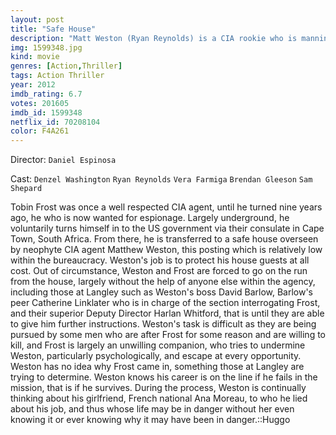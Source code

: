 ```yaml
---
layout: post
title: "Safe House"
description: "Matt Weston (Ryan Reynolds) is a CIA rookie who is manning a safe house in Cape Town, South Africa, when Tobin Frost (Denzel Washington) the CIA's most wanted rogue agent is captured and taken to the safe house. During Frost's interrogation, the safe house is overtaken by mercenaries who want Frost. Weston and Frost escape and must stay out of the gunmen's sight until they can get to another safe house..."
img: 1599348.jpg
kind: movie
genres: [Action,Thriller]
tags: Action Thriller 
year: 2012
imdb_rating: 6.7
votes: 201605
imdb_id: 1599348
netflix_id: 70208104
color: F4A261
---
```

Director: `Daniel Espinosa`  

Cast: `Denzel Washington` `Ryan Reynolds` `Vera Farmiga` `Brendan Gleeson` `Sam Shepard` 

Tobin Frost was once a well respected CIA agent, until he turned nine years ago, he who is now wanted for espionage. Largely underground, he voluntarily turns himself in to the US government via their consulate in Cape Town, South Africa. From there, he is transferred to a safe house overseen by neophyte CIA agent Matthew Weston, this posting which is relatively low within the bureaucracy. Weston's job is to protect his house guests at all cost. Out of circumstance, Weston and Frost are forced to go on the run from the house, largely without the help of anyone else within the agency, including those at Langley such as Weston's boss David Barlow, Barlow's peer Catherine Linklater who is in charge of the section interrogating Frost, and their superior Deputy Director Harlan Whitford, that is until they are able to give him further instructions. Weston's task is difficult as they are being pursued by some men who are after Frost for some reason and are willing to kill, and Frost is largely an unwilling companion, who tries to undermine Weston, particularly psychologically, and escape at every opportunity. Weston has no idea why Frost came in, something those at Langley are trying to determine. Weston knows his career is on the line if he fails in the mission, that is if he survives. During the process, Weston is continually thinking about his girlfriend, French national Ana Moreau, to who he lied about his job, and thus whose life may be in danger without her even knowing it or ever knowing why it may have been in danger.::Huggo